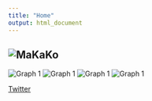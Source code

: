 ```yaml
---
title: "Home"
output: html_document
---
```


## ![MaKaKo]()

![Graph 1]()
![Graph 1]()
![Graph 1]()
![Graph 1]()


[Twitter]()
